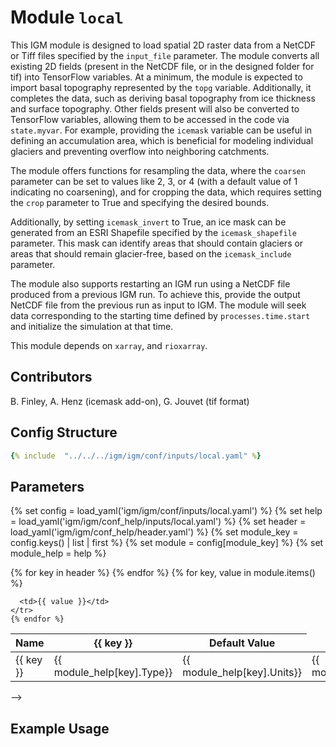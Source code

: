 # Module `local`

This IGM module is designed to load spatial 2D raster data from a NetCDF or Tiff files specified by the `input_file` parameter. The module converts all existing 2D fields (present in the NetCDF file, or in the designed folder for tif) into TensorFlow variables. At a minimum, the module is expected to import basal topography represented by the `topg` variable. Additionally, it completes the data, such as deriving basal topography from ice thickness and surface topography. Other fields present will also be converted to TensorFlow variables, allowing them to be accessed in the code via `state.myvar`. For example, providing the `icemask` variable can be useful in defining an accumulation area, which is beneficial for modeling individual glaciers and preventing overflow into neighboring catchments.

The module offers functions for resampling the data, where the `coarsen` parameter can be set to values like 2, 3, or 4 (with a default value of 1 indicating no coarsening), and for cropping the data, which requires setting the `crop` parameter to True and specifying the desired bounds.

Additionally, by setting `icemask_invert` to True, an ice mask can be generated from an ESRI Shapefile specified by the `icemask_shapefile` parameter. This mask can identify areas that should contain glaciers or areas that should remain glacier-free, based on the `icemask_include` parameter.

The module also supports restarting an IGM run using a NetCDF file produced from a previous IGM run. To achieve this, provide the output NetCDF file from the previous run as input to IGM. The module will seek data corresponding to the starting time defined by `processes.time.start` and initialize the simulation at that time.

This module depends on `xarray`, and `rioxarray`.

## Contributors

B. Finley, A. Henz (icemask add-on), G. Jouvet (tif format)

## Config Structure  
~~~yaml
{% include  "../../../igm/igm/conf/inputs/local.yaml" %}
~~~

## Parameters

{% set config = load_yaml('igm/igm/conf/inputs/local.yaml') %}
{% set help = load_yaml('igm/igm/conf_help/inputs/local.yaml') %}
{% set header = load_yaml('igm/igm/conf_help/header.yaml') %}
{% set module_key = config.keys() | list | first %}
{% set module = config[module_key] %}
{% set module_help = help %}

<table>
  <thead>
    <tr>
      <th>Name</th>
      {% for key in header %}
      <th>{{ key }}</th>
      {% endfor %}
      <th>Default Value</th>
    </tr>
  </thead>
  <tbody>
    {% for key, value in module.items() %}
    <tr>
      <td>{{ key }}</td>
      <td>{{ module_help[key].Type}}</td>
      <td>{{ module_help[key].Units}}</td>
      <td>{{ module_help[key].Description}}</td>

      <td>{{ value }}</td>
    </tr>
    {% endfor %}
  </tbody>
</table>


      
<script type="text/javascript">
  MathJax.Hub.Queue(["Typeset", MathJax.Hub]);
</script> -->


## Example Usage